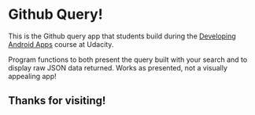 # Github Query!

This is the Github query app that students build during the [Developing Android Apps](https://www.udacity.com/course/new-android-fundamentals--ud851) course at Udacity.

Program functions to both present the query built with your search and to display raw JSON data returned. Works as presented, not a visually appealing app!

## Thanks for visiting!